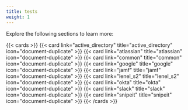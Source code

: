 ```yaml
---
title: tests
weight: 1
---
```

Explore the following sections to learn more:

{{< cards >}}
  {{< card link="active_directory" title="active_directory" icon="document-duplicate" >}}
  {{< card link="atlassian" title="atlassian" icon="document-duplicate" >}}
  {{< card link="common" title="common" icon="document-duplicate" >}}
  {{< card link="google" title="google" icon="document-duplicate" >}}
  {{< card link="jamf" title="jamf" icon="document-duplicate" >}}
  {{< card link="lenel_s2" title="lenel_s2" icon="document-duplicate" >}}
  {{< card link="okta" title="okta" icon="document-duplicate" >}}
  {{< card link="slack" title="slack" icon="document-duplicate" >}}
  {{< card link="snipeit" title="snipeit" icon="document-duplicate" >}}
{{< /cards >}}

<!-- gomarkdoc:embed:start -->
<!-- gomarkdoc:embed:end -->
